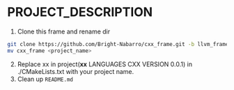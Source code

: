 # PROJECT_DESCRIPTION

1. Clone this frame and rename dir
```bash
git clone https://github.com/Bright-Nabarro/cxx_frame.git -b llvm_frame
mv cxx_frame <project_name>
```
2. Replace xx in project(__xx__ LANGUAGES CXX VERSION 0.0.1) in ./CMakeLists.txt with your project name.
3. Clean up `README.md`
 
